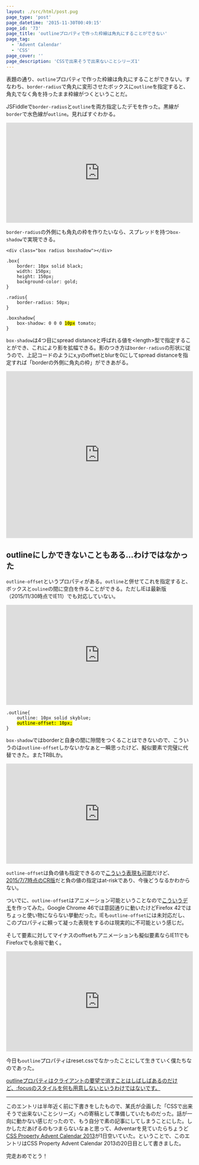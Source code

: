```yaml
---
layout: ./src/html/post.pug
page_type: 'post'
page_datetime: '2015-11-30T00:49:15'
page_id: '73'
page_title: 'outlineプロパティで作った枠線は角丸にすることができない'
page_tag:
  - 'Advent Calendar'
  - 'CSS'
page_cover: ''
page_description: 'CSSで出来そうで出来ないことシリーズ1'
---
```

表題の通り、`outline`プロパティで作った枠線は角丸にすることができない。すなわち、`border-radius`で角丸に変形させたボックスに`outline`を指定すると、角丸でなく角を持ったまま枠線がつくということだ。

JSFiddleで`border-radius`と`outline`を両方指定したデモを作った。黒線が`border`で水色線が`outline`。見ればすぐわかる。

<iframe width="100%" height="270" src="http://jsfiddle.net/o_ti/tkrs6eva/embedded/result,css,html/" allowfullscreen="allowfullscreen" frameborder="0"></iframe>

`border-radius`の外側にも角丸の枠を作りたいなら、スプレッドを持つ`box-shadow`で実現できる。

<pre data-language="html"><code>&lt;div class="box radius boxshadow"&gt;&lt;/div&gt;</code></pre>

<pre data-language="css"><code>.box{
    border: 10px solid black;
    width: 150px;
    height: 150px;
    background-color: gold;
}

.radius{
    border-radius: 50px;
}

.boxshadow{
    box-shadow: 0 0 0 <mark>10px</mark> tomato;
}</code></pre>

`box-shadow`は4つ目にspread distanceと呼ばれる値を&lt;length&gt;型で指定することができ、これにより影を拡幅できる。影のつき方は`border-radius`の形状に従うので、上記コードのようにx,yのoffsetとblurを0にしてspread distanceを指定すれば「borderの外側に角丸の枠」ができあがる。

<iframe width="100%" height="450" src="http://jsfiddle.net/o_ti/tkrs6eva/1/embedded/result,css,html/" allowfullscreen="allowfullscreen" frameborder="0"></iframe>

## outlineにしかできないこともある…わけではなかった

`outline-offset`というプロパティがある。`outline`と併せてこれを指定すると、ボックスと`ouline`の間に空白を作ることができる。ただしIEは最新版（2015/11/30時点でIE11）でも対応していない。

<iframe width="100%" height="270" src="http://jsfiddle.net/o_ti/tkrs6eva/2/embedded/result,css,html/" allowfullscreen="allowfullscreen" frameborder="0"></iframe>

<pre data-language="css"><code>.outline{
    outline: 10px solid skyblue;
    <mark>outline-offset: 10px;</mark>
}</code></pre>

`box-shadow`ではborderと自身の間に隙間をつくることはできないので、こういうのは`outline-offset`しかないかなぁと一瞬思ったけど、擬似要素で完璧に代替できた。またTRBLか。

<iframe width="100%" height="270" src="http://jsfiddle.net/o_ti/tkrs6eva/3/embedded/result,css,html/" allowfullscreen="allowfullscreen" frameborder="0"></iframe>

`outline-offset`は負の値も指定できるので[こういう表現も可能](http://jsfiddle.net/o_ti/w86s3fL8/2/)だけど、[2015/7/7時点のCR版](http://www.w3.org/TR/2015/CR-css-ui-3-20150707/#outline-offset)だと負の値の指定はat-riskであり、今後どうなるかわからない。

ついでに、`outline-offset`はアニメーション可能ということなので[こういうデモ](http://jsfiddle.net/o_ti/w86s3fL8/3/)を作ってみた。Google Chrome 46では意図通りに動いたけどFirefox 42ではちょっと使い物にならない挙動だった。IEも`outline-offset`には未対応だし、このプロパティに頼って凝った表現をするのは現実的に不可能という感じだ。

そして要素に対してマイナスのoffsetもアニメーションも擬似要素ならIE11でもFirefoxでも余裕で動く。

<iframe width="100%" height="270" src="http://jsfiddle.net/o_ti/tkrs6eva/4/embedded/result,css,html/" allowfullscreen="allowfullscreen" frameborder="0"></iframe>

今日も`outline`プロパティはreset.cssでなかったことにして生きていく僕たちなのであった。

<ins>
  <aside>outlineプロパティはクライアントの要望で消すことはしばしばあるのだけど、:focusのスタイルを何も用意しないというわけではないです。</aside>
</ins>

---

このエントリは半年近く前に下書きをしたもので、某氏が企画した「CSSで出来そうで出来ないことシリーズ」への寄稿として準備していたものだった。話が一向に動かない感じだったので、もう自分で素の記事にしてしまうことにした。しかしただあげるのもつまらないなぁと思って、Adventarを見ていたらちょうど[CSS Property Advent Calendar 2013](http://www.adventar.org/calendars/57)が1日空いていた。ということで、このエントリはCSS Property Advent Calendar 2013の20日目として書きました。

完走おめでとう！

